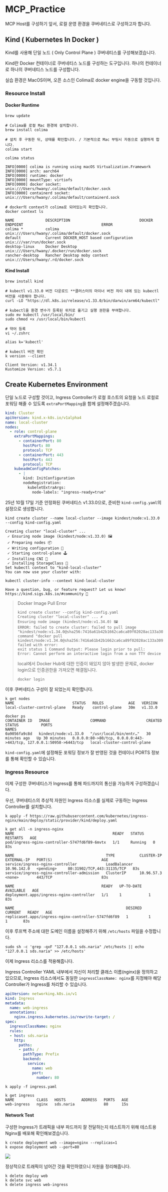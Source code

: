 # MCP_Practice

MCP Host를 구성하기 앞서, 로컬 운영 환경을 쿠버네티스로 구성하고자 합니다.

## Kind ( Kubernetes In Docker )

Kind를 사용해 단일 노드 ( Only Control Plane ) 쿠버네티스를 구성해보겠습니다.

Kind란 Docker 컨테이너로 쿠버네티스 노드를 구성하는 도구입니다. 하나의 컨테이너로 하나의 쿠버네티스 노드를 구성합니다.  

실습 환경은 MacOS이며, 오픈 소스인 Colima로 docker engine을 구동할 것입니다.  

### Resource Install

#### Docker Runtime

```shell
brew update

# Colima를 로컬 Mac 환경에 설치합니다.
brew install colima

# 설치 후 구동한 뒤, 상태를 확인합니다. / 기본적으로 Mac 부팅시 자동으로 실행하게 합니다.
colima start

colima status

INFO[0000] colima is running using macOS Virtualization.Framework 
INFO[0000] arch: aarch64                                
INFO[0000] runtime: docker                              
INFO[0000] mountType: virtiofs                          
INFO[0000] docker socket: unix:///Users/hwany/.colima/default/docker.sock 
INFO[0000] containerd socket: unix:///Users/hwany/.colima/default/containerd.sock

# docker의 context가 colima로 되어있는지 확인합니다.  
docker context ls

NAME              DESCRIPTION                               DOCKER ENDPOINT                                   ERROR
colima *          colima                                    unix:///Users/hwany/.colima/default/docker.sock   
default           Current DOCKER_HOST based configuration   unix:///var/run/docker.sock                       
desktop-linux     Docker Desktop                            unix:///Users/hwany/.docker/run/docker.sock       
rancher-desktop   Rancher Desktop moby context              unix:///Users/hwany/.rd/docker.sock   
```

#### Kind Install

```shell
brew install kind

# kubectl v1.33.0 버전 다운로드 **클러스터의 마이너 버전 차이 내에 있는 kubectl 버전을 사용해야 합니다.
curl -LO "https://dl.k8s.io/release/v1.33.0/bin/darwin/arm64/kubectl"

# kubectl을 환경 변수가 등록된 위치로 옮기고 실행 권한을 부여합니다.
sudo mv kubectl /usr/local/bin/
sudo chmod +x /usr/local/bin/kubectl

# 약어 등록
vi ~/.zshrc 

alias k='kubectl'

# kubectl 버전 확인
k version --client

Client Version: v1.34.1
Kustomize Version: v5.7.1
```

## Create Kubernetes Environment

단일 노드로 구성할 것이고, Ingress Controller가 로컬 호스트의 요청을 노드 로컬로 포워딩 해줄 수 있도록 `extraPortMapping`을 함께 설정해주겠습니다.  

```yaml
kind: Cluster
apiVersion: kind.x-k8s.io/v1alpha4
name: local-cluster
nodes:
  - role: control-plane
    extraPortMappings:
      - containerPort: 80
        hostPort: 80
        protocol: TCP
      - containerPort: 443
        hostPort: 443
        protocol: TCP
    kubeadmConfigPatches:
      - |
        kind: InitConfiguration
        nodeRegistration:
          kubeletExtraArgs:
            node-labels: "ingress-ready=true"
```

25년 10월 17일 기준 안정화된 쿠버네티스 v1.33.0으로, 준비한 `kind-config.yaml`의 설정으로 생성합니다.  

```shell
kind create cluster --name local-cluster --image kindest/node:v1.33.0 --config kind-config.yaml

Creating cluster "local-cluster" ...
 ✓ Ensuring node image (kindest/node:v1.33.0) 🖼 
 ✓ Preparing nodes 📦  
 ✓ Writing configuration 📜 
 ✓ Starting control-plane 🕹️ 
 ✓ Installing CNI 🔌 
 ✓ Installing StorageClass 💾 
Set kubectl context to "kind-local-cluster"
You can now use your cluster with:

kubectl cluster-info --context kind-local-cluster

Have a question, bug, or feature request? Let us know! https://kind.sigs.k8s.io/#community 🙂
```

> Docker Image Pull Error
> ```shell
> kind create cluster --config kind-config.yaml 
> Creating cluster "local-cluster" ... ✗ 
> Ensuring node image (kindest/node:v1.34.0) 🖼 
> ERROR: failed to create cluster: failed to pull image "kindest/node:v1.34.0@sha256:7416a61b42b1662ca6ca89f02028ac133a309a2a30ba309614e8ec94d976dc5a": 
> command "docker pull kindest/node:v1.34.0@sha256:7416a61b42b1662ca6ca89f02028ac133a309a2a30ba309614e8ec94d976dc5a" failed with error: 
> exit status 1 Command Output: Please login prior to pull: 
> Error: Cannot perform an interactive login from a non TTY device
> ```
> 
> local에서 Docker Hub에 대한 인증이 돼있지 않아 발생한 문제로, docker login으로 인증권한을 가져오면 해결됩니다.
> 
> ```shell
> docker login
> ```

이후 쿠버네티스 구성이 잘 되었는지 확인합니다. 

```shell
k get nodes
NAME                          STATUS   ROLES           AGE   VERSION
local-cluster-control-plane   Ready    control-plane   30m   v1.33.0

docker ps
CONTAINER ID   IMAGE                  COMMAND                  CREATED          STATUS          PORTS                                                                 NAMES
0a9056fa9c8d   kindest/node:v1.33.0   "/usr/local/bin/entr…"   30 minutes ago   Up 30 minutes   0.0.0.0:80->80/tcp, 0.0.0.0:443->443/tcp, 127.0.0.1:50958->6443/tcp   local-cluster-control-plane
```

`kind-config.yaml`에 설정해둔 포워딩 정보가 잘 반영된 것을 컨테이너 PORTS 정보를 통해 확인할 수 있습니다.  

### Ingress Resource

이제 구성한 쿠버네티스가 Ingress를 통해 파드까지의 통신을 가능하게 구성하겠습니다.  

우선, 쿠버네티스의 추상적 자원인 Ingress 리소스를 실제로 구동하는 Ingress Controller를 설치합니다.  

```shell
k apply -f https://raw.githubusercontent.com/kubernetes/ingress-nginx/main/deploy/static/provider/kind/deploy.yaml

k get all -n ingress-nginx
NAME                                            READY   STATUS    RESTARTS   AGE
pod/ingress-nginx-controller-5747fd6f89-6mvtx   1/1     Running   0          83s

NAME                                         TYPE           CLUSTER-IP    EXTERNAL-IP   PORT(S)                      AGE
service/ingress-nginx-controller             LoadBalancer   10.96.142.0   <pending>     80:31902/TCP,443:31135/TCP   83s
service/ingress-nginx-controller-admission   ClusterIP      10.96.57.3    <none>        443/TCP                      83s

NAME                                       READY   UP-TO-DATE   AVAILABLE   AGE
deployment.apps/ingress-nginx-controller   1/1     1            1           83s

NAME                                                  DESIRED   CURRENT   READY   AGE
replicaset.apps/ingress-nginx-controller-5747fd6f89   1         1         1       83s
```

이후 루프백 주소에 대한 도메인 이름을 설정해주기 위해 `/etc/hosts` 파일을 수정합니다.  

```shell
sudo sh -c 'grep -qxF "127.0.0.1 sds.naria" /etc/hosts || echo "127.0.0.1 sds.naria" >> /etc/hosts'
```

이제 Ingress 리소스를 적용해줍니다.  

Ingress Controller YAML 내부에서 자신이 처리할 클래스 이름(nginx)을 정의하고 있으므로, Ingress 리소스에서도 동일한 `ingressClassName: nginx`를 지정해야 해당 Controller가 Ingress를 처리할 수 있습니다. 

```yaml
apiVersion: networking.k8s.io/v1
kind: Ingress
metadata:
  name: web-ingress
  annotations:
    nginx.ingress.kubernetes.io/rewrite-target: /
spec:
  ingressClassName: nginx
  rules:
  - host: sds.naria          
    http:
      paths:
      - path: /
        pathType: Prefix
        backend:
          service:
            name: web
            port:
              number: 80
```

```shell
k apply -f ingress.yaml

k get ingress
NAME          CLASS   HOSTS       ADDRESS   PORTS   AGE
web-ingress   nginx   sds.naria             80      15s
```

#### Network Test

구성한 Ingress가 트래픽을 내부 파드까지 잘 전달하는지 테스트하기 위해 테스트용 Nginx를 배포해 확인해보겠습니다.  

```shell
k create deployment web --image=nginx --replicas=1
k expose deployment web --port=80
```

![](./assets/images/sds_naria.png)

정상적으로 트래픽이 넘어간 것을 확인하였으니 자원을 정리해줍니다.  

```shell
k delete deploy web
k delete svc web
k delete ingress web-ingress
```

